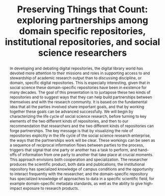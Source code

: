 ---
abstract: In developing and debating digital repositories, the digital library world
  has devoted more attention to their missions and roles in supporting access to and
  stewardship of academic research output than to discussing discipline, or domain,
  specific digital repositories. This is especially interesting, given that in social
  science these domain-specific repositories have been in existence for many decades.
  The goal of this presentation is to juxtapose these two kinds of repositories and
  to suggest ways that they can help build partnerships between themselves and with
  the research community. It is based on the fundamental idea that all the parties
  involved share important goals, and that by working together these goals can be
  advanced successfully. We will begin by characterizing the life cycle of social
  science research, before turning to key elements of the two different kinds of repositories,
  and then to our recommendation that researchers and the two different kinds of repositories
  can forge partnerships. The key message is that by visualizing the role of repositories
  explicitly in the life cycle of the social science research enterprise, the ways
  that the partnerships work will be clear. These workings can be seen as a sequence
  of reciprocal information flows between parties to the process, triggers that signal
  that one party or another has a task to perform, and hand-offs of information from
  one party to another that take place at crucial moments. This approach envisions
  both cooperation and specialization. The researcher produces the scientific product,
  both data and publications; the institutional repository has specialized knowledge
  of campus conditions and the opportunity to interact frequently with the researcher;
  and the domain-specific repository has specialized knowledge of approaches to data
  in a specific scientific field, for example domain-specific metadata standards,
  as well as the ability to give high-impact exposure to research products.
creators:
- Gutmann, Myron
- Green, Ann
date: null
document_url: https://services.phaidra.univie.ac.at/api/object/o:294566/download
grand_parent: iPRES
institutions: []
keywords:
- ithaca
landing_page_url: https://phaidra.univie.ac.at/o:294566
language: eng
layout: publication
license: CC BY-SA 3.0 AT
notes_url: null
parent: iPRES 2006
presentation_url: null
publication_type: presentation
size: 1274854
source_name: iPRES
title: 'Preserving Things that Count: exploring partnerships among domain specific
  repositories, institutional repositories, and social science researchers'
year: 2006
---